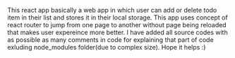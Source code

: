  <!-- Todo list using react -->

This react app basically a web app in which user can add or delete todo item in their list and stores it in their local storage.
This app uses concept of react router to jump from one page to another without page being reloaded that makes user expereince more better.
I have added all source codes with as possible as many comments in code for explaining that part of code exluding node_modules folder(due to complex size). Hope it helps :)

